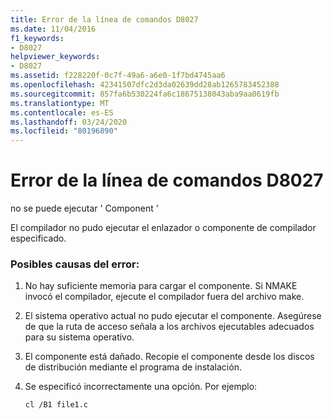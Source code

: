 ```yaml
---
title: Error de la línea de comandos D8027
ms.date: 11/04/2016
f1_keywords:
- D8027
helpviewer_keywords:
- D8027
ms.assetid: f228220f-0c7f-49a6-a6e0-1f7bd4745aa6
ms.openlocfilehash: 42341507dfc2d3da02639dd28ab1265783452388
ms.sourcegitcommit: 857fa6b530224fa6c18675138043aba9aa0619fb
ms.translationtype: MT
ms.contentlocale: es-ES
ms.lasthandoff: 03/24/2020
ms.locfileid: "80196890"
---
```

# <a name="command-line-error-d8027"></a>Error de la línea de comandos D8027

no se puede ejecutar ' Component '

El compilador no pudo ejecutar el enlazador o componente de compilador especificado.

### <a name="to-fix-by-checking-the-following-possible-causes"></a>Posibles causas del error:

1. No hay suficiente memoria para cargar el componente. Si NMAKE invocó el compilador, ejecute el compilador fuera del archivo make.

1. El sistema operativo actual no pudo ejecutar el componente. Asegúrese de que la ruta de acceso señala a los archivos ejecutables adecuados para su sistema operativo.

1. El componente está dañado. Recopie el componente desde los discos de distribución mediante el programa de instalación.

1. Se especificó incorrectamente una opción. Por ejemplo:

    ```
    cl /B1 file1.c
    ```
